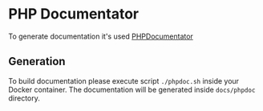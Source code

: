 PHP Documentator
================
To generate documentation it's used [PHPDocumentator](https://phpdoc.org/)

Generation
----------
To build documentation please execute script `./phpdoc.sh` inside your Docker container.
The documentation will be generated inside `docs/phpdoc` directory.
